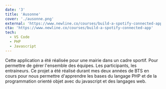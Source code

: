 ```yaml
---
date: '3'
title: 'Ausonne'
cover: './ausonne.png'
external: 'https://www.newline.co/courses/build-a-spotify-connected-app'
cta: 'https://www.newline.co/courses/build-a-spotify-connected-app'
tech:
  - VS Code
  - PHP
  - Javascript
---
```


Cette application a été réalisée pour une mairie dans un cadre sportif. Pour permettre de gérer l'ensemble des équipes. Les participants, les entraineurs. Ce projet a été réalisé durant mes deux années de BTS en cours pour nous permettre d'apprendre les bases du langage PHP et de la programmation orienté objet avec du javascript et des langages web.
